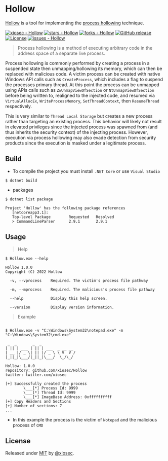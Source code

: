 # Hollow

[Hollow](https://github.com/xiosec/Hollow) is a tool for implementing the [process hollowing](https://attack.mitre.org/techniques/T1055/012/) technique.

[![xiosec - Hollow](https://img.shields.io/static/v1?label=xiosec&message=Hollow&color=blue&logo=github)](https://github.com/xiosec/Hollow)
[![stars - Hollow](https://img.shields.io/github/stars/xiosec/Hollow?style=social)](https://github.com/xiosec/Hollow)
[![forks - Hollow](https://img.shields.io/github/forks/xiosec/Hollow?style=social)](https://github.com/xiosec/Hollow) [![GitHub release](https://img.shields.io/github/release/xiosec/Hollow?include_prereleases=&sort=semver)](https://github.com/xiosec/Hollow/releases/)
[![License](https://img.shields.io/badge/License-MIT-blue)](#license)
[![issues - Hollow](https://img.shields.io/github/issues/xiosec/Hollow)](https://github.com/xiosec/Hollow/issues)

> Process hollowing is a method of executing arbitrary code in the address space of a separate live process.

Process hollowing is commonly performed by creating a process in a suspended state then unmapping/hollowing its memory, which can then be replaced with malicious code. A victim process can be created with native Windows API calls such as `CreateProcess`, which includes a flag to suspend the processes primary thread. At this point the process can be unmapped using APIs calls such as `ZwUnmapViewOfSection` or `NtUnmapViewOfSection` before being written to, realigned to the injected code, and resumed via `VirtualAllocEx`, `WriteProcessMemory`, `SetThreadContext`, then `ResumeThread` respectively.

This is very similar to `Thread Local Storage` but creates a new process rather than targeting an existing process. This behavior will likely not result in elevated privileges since the injected process was spawned from (and thus inherits the security context) of the injecting process. However, execution via process hollowing may also evade detection from security products since the execution is masked under a legitimate process.

## Build

* To compile the project you must install `.NET Core` or use `Visual Studio`

```
$ dotnet build
```
* packages

```
$ dotnet list package

Project 'Hollow' has the following package references
   [netcoreapp3.1]:
   Top-level Package        Requested   Resolved
   > CommandLineParser      2.9.1       2.9.1
```
## Usage

> Help

```
$ Hollow.exe --help

Hollow 1.0.0
Copyright (C) 2022 Hollow

  -v, --vprocess    Required. The victim's process file pathway

  -m, --mprocess    Required. The malicious's process file pathway

  --help            Display this help screen.

  --version         Display version information.
```

> Example

```

$ Hollow.exe -v "C:\Windows\System32\notepad.exe" -m "C:\Windows\System32\cmd.exe"

 _  _       _  _
| || | ___ | || | ___  _ __ __
| __ |/ _ \| || |/ _ \ \ V  V /
|_||_|\___/|_||_|\___/  \_/\_/

Hollow: 1.0.0
repository: github.com/xiosec/Hollow
twitter: twitter.com/xiosec

[+] Successfully created the process
        \___[*] Process Id: 9999
        \___[*] Thread Id: 9999
        \___[*] ImageBase Address: 0xffffffffff
[+] Copy Headers and Sections
[+] Number of sections: 7
...

```
* In this example the process is the victim of `Notepad` and the malicious process of `CMD`

> 
## License

Released under [MIT](/LICENSE) by [@xiosec](https://github.com/xiosec).
